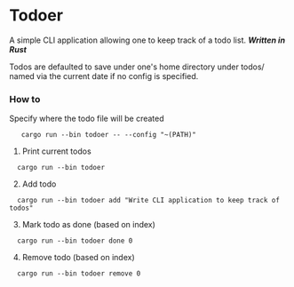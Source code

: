# Todoer

A simple CLI application allowing one to keep track of a todo list. ***Written in Rust***

Todos are defaulted to save under one's home directory under todos/ named via the current date if no config is specified.


### How to 

Specify where the todo file will be created
```
   cargo run --bin todoer -- --config "~(PATH)"
```
1. Print current todos
```
  cargo run --bin todoer
```
2. Add todo
```
  cargo run --bin todoer add "Write CLI application to keep track of todos"
```
3. Mark todo as done (based on index)
```
  cargo run --bin todoer done 0
```
4. Remove todo (based on index)
```
  cargo run --bin todoer remove 0
```


